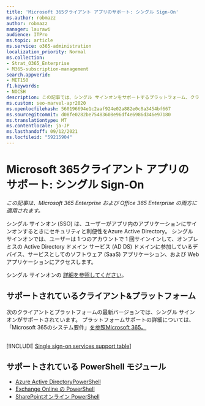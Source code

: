 ```yaml
---
title: 'Microsoft 365クライアント アプリのサポート: シングル Sign-On'
ms.author: robmazz
author: robmazz
manager: laurawi
audience: ITPro
ms.topic: article
ms.service: o365-administration
localization_priority: Normal
ms.collection:
- Strat_O365_Enterprise
- M365-subscription-management
search.appverid:
- MET150
f1.keywords:
- NOCSH
description: この記事では、シングル サインオンをサポートするプラットフォーム、クライアント、および PowerShell モジュールについてMicrosoft 365。
ms.custom: seo-marvel-apr2020
ms.openlocfilehash: 560196694e1c2aaf924e02a882e0c8a3454bf667
ms.sourcegitcommit: d08fe0282be75483608e96df4e6986d346e97180
ms.translationtype: MT
ms.contentlocale: ja-JP
ms.lasthandoff: 09/12/2021
ms.locfileid: "59215904"
---
```

# <a name="microsoft-365-client-app-support-single-sign-on"></a>Microsoft 365クライアント アプリのサポート: シングル Sign-On

*この記事は、Microsoft 365 Enterprise および Office 365 Enterprise の両方に適用されます。*

シングル サインオン (SSO) は、ユーザーがアプリ内のアプリケーションにサインオンするときにセキュリティと利便性をAzure Active Directory。 シングル サインオンでは、ユーザーは 1 つのアカウントで 1 回サインインして、オンプレミスの Active Directory ドメイン サービス (AD DS) ドメインに参加しているデバイス、サービスとしてのソフトウェア (SaaS) アプリケーション、および Web アプリケーションにアクセスします。

シングル サインオンの [詳細を参照してください](/azure/active-directory/manage-apps/what-is-single-sign-on)。

## <a name="supported-clients--platforms"></a>サポートされているクライアント&プラットフォーム

次のクライアントとプラットフォームの最新バージョンでは、シングル サインオンがサポートされています。 プラットフォームサポートの詳細については、「Microsoft 365のシステム要件」[を参照Microsoft 365。](/microsoft-365/microsoft-365-and-office-resources)
<br>
<br>

[!INCLUDE [Single sign-on services support table](../includes/microsoft-365-client-support-single-sign-on-include.md)]

## <a name="supported-powershell-modules"></a>サポートされている PowerShell モジュール

- [Azure Active DirectoryPowerShell](/powershell/azure/active-directory/overview)
- [Exchange Online の PowerShell](/powershell/exchange/exchange-online-powershell)
- [SharePointオンライン PowerShell](/powershell/sharepoint/sharepoint-online/connect-sharepoint-online)
